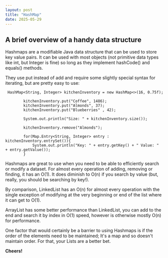 ```yaml
---
layout: post
title: "HashMap"
date: 2025-05-29
---
```

## A brief overview of a handy data structure

Hashmaps are a modifiable Java data structure that can be used to store key value 
pairs. It can be used with most objects (not primitive data types like 
int, but Integer is fine) so long as they implement hashCode() and 
equals() methods. 

They use put instead of add and require some slightly special syntax 
for iterating, but are pretty easy to use: 

````
 HashMap<String, Integer> kitchenInventory = new HashMap<>(16, 0.75f);

        kitchenInventory.put("Coffee", 1486);
        kitchenInventory.put("Almonds", 37);
        kitchenInventory.put("Blueberries" , 42);

        System.out.println("Size: " + kitchenInventory.size());

        kitchenInventory.remove("Almonds");

        for(Map.Entry<String, Integer> entry : kitchenInventory.entrySet()){
            System.out.println("Key: " + entry.getKey() + " Value: "  + entry.getValue());
        }
````
Hashmaps are great to use when you need to be able to efficiently search 
or modify a dataset. 
For almost every operation of adding, removing or finding, it has an O(1). 
It does diminish to O(n) if you search by value (but, really, you should 
be searching by key!). 

By comparison, LinkedList has an O(n) for almost every operation with 
the single exception of modifying at the very beginning or end of the 
list where it can get to O(1). 

ArrayList has some better performance than LinkedList, you can add to the 
end and search it by index in O(1) speed, however is otherwise mostly O(n) 
for performance. 

One factor that would certainly be a barrier to using Hashmaps is if the 
order of the elements need to be maintained; It's a map and so doesn't
maintain order. For that, your Lists are a better bet. 

**Cheers!**
